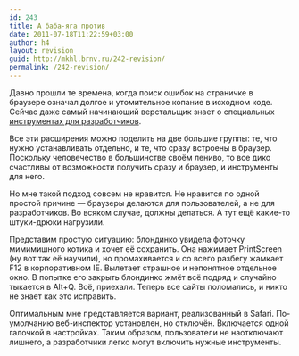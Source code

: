 ```yaml
---
id: 243
title: А баба-яга против
date: 2011-07-18T11:22:59+03:00
author: h4
layout: revision
guid: http://mkhl.brnv.ru/242-revision/
permalink: /242-revision/
---
```

Давно прошли те времена, когда поиск ошибок на страничке в браузере означал долгое и утомительное копание в исходном коде. Сейчас даже самый начинающий верстальщик знает о специальных [инструментах для разработчиков](http://vimeo.com/17255088).

Все эти расширения можно поделить на две большие группы: те, что нужно устанавливать отдельно, и те, что сразу встроены в браузер. Поскольку человечество в большинстве своём лениво, то все дико счастливы от возможности получить сразу и браузер, и инструменты для него.

Но мне такой подход совсем не нравится. Не нравится по одной простой причине &#8212; браузеры делаются для пользователей, а не для разработчиков. Во всяком случае, должны делаться. А тут ещё какие-то штуки-дрюки нагрузили.

Представим простую ситуацию: блондинко увидела фоточку мимимишного котика и хочет её сохранить. Она нажимает PrintScreen (ну вот так её научили), но промахивается и со всего разбегу жамкает F12 в корпоративном IE. Вылетает страшное и непонятное отдельное окно. В попытке его закрыть блондинко жмёт всё подряд и случайно тыкается в Alt+Q. Всё, приехали. Теперь все сайты поломались, и никто не знает как это исправить.

Оптимальным мне представляется вариант, реализованный в Safari. По-умолчанию веб-инспектор установлен, но отключён. Включается одной галочкой в настройках. Таким образом, пользователи не наотключают лишнего, а разработчики легко могут включить нужные инструменты.
